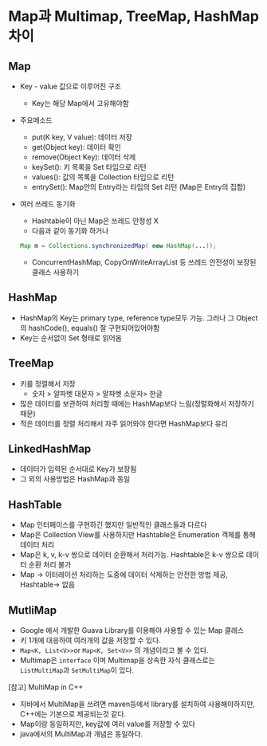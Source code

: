 # Map과 Multimap, TreeMap, HashMap 차이

## Map

- Key - value 값으로 이루어진 구조
    - Key는 해당 Map에서 고유해야함
- 주요메소드
    - put(K key, V value): 데이터 저장
    - get(Object key): 데이터 확인
    - remove(Object Key): 데이터 삭제
    - keySet(): 키 목록을 Set 타입으로 리턴
    - values(): 값의 목록을 Collection 타입으로 리턴
    - entrySet(): Map안의 Entry라는 타입의 Set 리턴 (Map은 Entry의 집합)
- 여러 쓰레드 동기화
    - Hashtable이 아닌 Map은 쓰레드 안정성 X
    - 다음과 같이 동기화 하거나

    ```java
    Map m = Collections.synchronizedMap( new HashMap(...));
    ```

    - ConcurrentHashMap, CopyOnWriteArrayList 등 쓰레드 안전성이 보장된 클래스 사용하기


## HashMap

- HashMap의 Key는 primary type, reference type모두 가능. 그러나 그 Object의 hashCode(), equals() 잘 구현되어있어야함
- Key는 순서없이 Set 형태로 읽어옴

## TreeMap

- 키를 정렬해서 저장
    - 숫자 > 알파벳 대문자 > 알파벳 소문자> 한글
- 많은 데이터를 보관하여 처리할 때에는 HashMap보다 느림(정렬화해서 저장하기 때문)
- 적은 데이터를 정렬 처리해서 자주 읽어와야 한다면 HashMap보다 유리

## LinkedHashMap

- 데이터가 입력된 순서대로 Key가 보장됨
- 그 외의 사용방법은 HashMap과 동일

## HashTable

- Map 인터페이스를 구현하긴 했지만 일반적인 클래스들과 다르다
- Map은 Collection View를 사용하지만 Hashtable은 Enumeration 객체를 통해 데이터 처리
- Map은 k, v, k-v 쌍으로 데이터 순환해서 처리가능. Hashtable은 k-v 쌍으로 데이터 순환 처리 불가
- Map → 이터레이션 처리하는 도중에 데이터 삭제하는 안전한 방법 제공, Hashtable→ 없음

## MutliMap

- Google 에서 개발한 Guava Library를 이용해야 사용할 수 있는 Map 클래스
- 키 1개에 대응하여 여러개의 값을 저장할 수 있다.
- `Map<K, List<V>>`or `Map<K, Set<V>>` 의 개념이라고 볼 수 있다.
- Multimap은 `interface` 이며 Multimap을 상속한 자식 클래스로는 `ListMultiMap`과 `SetMultiMap`이 있다.

[참고] MultiMap in C++

- 자바에서 MultiMap을 쓰려면 maven등에서 library를 설치하여 사용해야하지만, C++에는 기본으로 제공되는것 같다.
- Map이랑 동일하지만, key값에 여러 value를 저장할 수 있다
- java에서의 MultiMap과 개념은 동일하다.